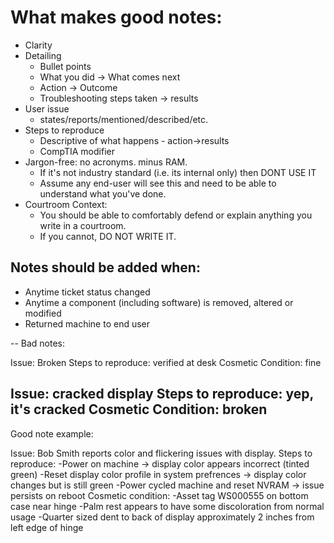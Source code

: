 # What makes good notes:

- Clarity
- Detailing
    - Bullet points
    - What you did -> What comes next
    - Action -> Outcome
    - Troubleshooting steps taken -> results
- User issue
    - <name> states/reports/mentioned/described/etc.
- Steps to reproduce
    - Descriptive of what happens - action->results
    - CompTIA modifier
- Jargon-free: no acronyms. minus RAM.
    * If it's not industry standard (i.e. its internal only) then DONT USE IT
    * Assume any end-user will see this and need to be able to understand what you've done.
- Courtroom Context:
  * You should be able to comfortably defend or explain anything you write in a courtroom.
  * If you cannot, DO NOT WRITE IT.

## Notes should be added when:

- Anytime ticket status changed
- Anytime a component (including software) is removed, altered or modified
- Returned machine to end user

--
Bad notes:

Issue: Broken
Steps to  reproduce: verified at desk
Cosmetic Condition: fine

Issue: cracked display
Steps to reproduce: yep, it's cracked
Cosmetic Condition: broken
--
Good note example:

Issue: Bob Smith reports color and flickering issues with display.
Steps to reproduce:
-Power on machine -> display color appears incorrect (tinted green)
-Reset display color profile in system prefrences -> display color changes but is still green
-Power cycled machine and reset NVRAM -> issue persists on reboot
Cosmetic condition:
-Asset tag WS000555 on bottom case near hinge
-Palm rest appears to have some discoloration from normal usage
-Quarter sized dent to back of display approximately 2 inches from left edge of hinge
